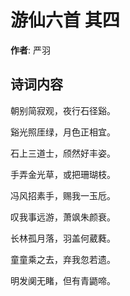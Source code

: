 # 游仙六首  其四

**作者**: 严羽

## 诗词内容

朝别简寂观，夜行石径谿。

谿光照厓绿，月色正相宜。

石上三道士，颀然好丰姿。

手弄金光草，或把珊瑚枝。

冯风招素手，赐我一玉卮。

叹我事远游，萧飒朱颜衰。

长林孤月落，羽盖何葳蕤。

童童乘之去，弃我忽若遗。

明发阒无睹，但有青鼯啼。

